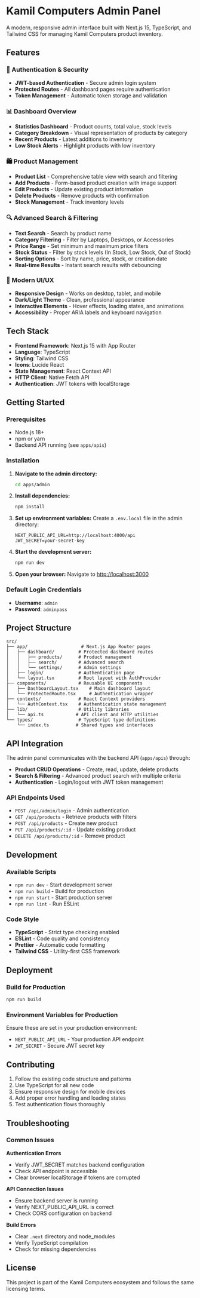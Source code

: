 # Kamil Computers Admin Panel

A modern, responsive admin interface built with Next.js 15, TypeScript, and Tailwind CSS for managing Kamil Computers product inventory.

## Features

### 🔐 Authentication & Security
- **JWT-based Authentication** - Secure admin login system
- **Protected Routes** - All dashboard pages require authentication
- **Token Management** - Automatic token storage and validation

### 📊 Dashboard Overview
- **Statistics Dashboard** - Product counts, total value, stock levels
- **Category Breakdown** - Visual representation of products by category
- **Recent Products** - Latest additions to inventory
- **Low Stock Alerts** - Highlight products with low inventory

### 🛍️ Product Management
- **Product List** - Comprehensive table view with search and filtering
- **Add Products** - Form-based product creation with image support
- **Edit Products** - Update existing product information
- **Delete Products** - Remove products with confirmation
- **Stock Management** - Track inventory levels

### 🔍 Advanced Search & Filtering
- **Text Search** - Search by product name
- **Category Filtering** - Filter by Laptops, Desktops, or Accessories
- **Price Range** - Set minimum and maximum price filters
- **Stock Status** - Filter by stock levels (In Stock, Low Stock, Out of Stock)
- **Sorting Options** - Sort by name, price, stock, or creation date
- **Real-time Results** - Instant search results with debouncing

### 🎨 Modern UI/UX
- **Responsive Design** - Works on desktop, tablet, and mobile
- **Dark/Light Theme** - Clean, professional appearance
- **Interactive Elements** - Hover effects, loading states, and animations
- **Accessibility** - Proper ARIA labels and keyboard navigation

## Tech Stack

- **Frontend Framework**: Next.js 15 with App Router
- **Language**: TypeScript
- **Styling**: Tailwind CSS
- **Icons**: Lucide React
- **State Management**: React Context API
- **HTTP Client**: Native Fetch API
- **Authentication**: JWT tokens with localStorage

## Getting Started

### Prerequisites
- Node.js 18+ 
- npm or yarn
- Backend API running (see `apps/apis`)

### Installation

1. **Navigate to the admin directory:**
   ```bash
   cd apps/admin
   ```

2. **Install dependencies:**
   ```bash
   npm install
   ```

3. **Set up environment variables:**
   Create a `.env.local` file in the admin directory:
   ```env
   NEXT_PUBLIC_API_URL=http://localhost:4000/api
   JWT_SECRET=your-secret-key
   ```

4. **Start the development server:**
   ```bash
   npm run dev
   ```

5. **Open your browser:**
   Navigate to [http://localhost:3000](http://localhost:3000)

### Default Login Credentials
- **Username**: `admin`
- **Password**: `adminpass`

## Project Structure

```
src/
├── app/                    # Next.js App Router pages
│   ├── dashboard/         # Protected dashboard routes
│   │   ├── products/      # Product management
│   │   ├── search/        # Advanced search
│   │   └── settings/      # Admin settings
│   ├── login/             # Authentication page
│   └── layout.tsx         # Root layout with AuthProvider
├── components/            # Reusable UI components
│   ├── DashboardLayout.tsx    # Main dashboard layout
│   └── ProtectedRoute.tsx     # Authentication wrapper
├── contexts/              # React Context providers
│   └── AuthContext.tsx    # Authentication state management
├── lib/                   # Utility libraries
│   └── api.ts            # API client and HTTP utilities
└── types/                 # TypeScript type definitions
    └── index.ts          # Shared types and interfaces
```

## API Integration

The admin panel communicates with the backend API (`apps/apis`) through:

- **Product CRUD Operations** - Create, read, update, delete products
- **Search & Filtering** - Advanced product search with multiple criteria
- **Authentication** - Login/logout with JWT token management

### API Endpoints Used
- `POST /api/admin/login` - Admin authentication
- `GET /api/products` - Retrieve products with filters
- `POST /api/products` - Create new product
- `PUT /api/products/:id` - Update existing product
- `DELETE /api/products/:id` - Remove product

## Development

### Available Scripts
- `npm run dev` - Start development server
- `npm run build` - Build for production
- `npm run start` - Start production server
- `npm run lint` - Run ESLint

### Code Style
- **TypeScript** - Strict type checking enabled
- **ESLint** - Code quality and consistency
- **Prettier** - Automatic code formatting
- **Tailwind CSS** - Utility-first CSS framework

## Deployment

### Build for Production
```bash
npm run build
```

### Environment Variables for Production
Ensure these are set in your production environment:
- `NEXT_PUBLIC_API_URL` - Your production API endpoint
- `JWT_SECRET` - Secure JWT secret key

## Contributing

1. Follow the existing code structure and patterns
2. Use TypeScript for all new code
3. Ensure responsive design for mobile devices
4. Add proper error handling and loading states
5. Test authentication flows thoroughly

## Troubleshooting

### Common Issues

**Authentication Errors**
- Verify JWT_SECRET matches backend configuration
- Check API endpoint is accessible
- Clear browser localStorage if tokens are corrupted

**API Connection Issues**
- Ensure backend server is running
- Verify NEXT_PUBLIC_API_URL is correct
- Check CORS configuration on backend

**Build Errors**
- Clear `.next` directory and node_modules
- Verify TypeScript compilation
- Check for missing dependencies

## License

This project is part of the Kamil Computers ecosystem and follows the same licensing terms.
